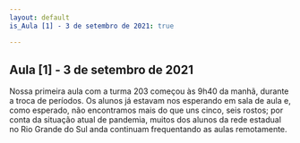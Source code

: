 ```yaml
---
layout: default
is_Aula [1] - 3 de setembro de 2021: true

---
```


## Aula [1] - 3 de setembro de 2021

Nossa primeira aula com a turma 203 começou às 9h40 da manhã, durante a troca de períodos. Os alunos já estavam nos esperando em sala de aula e, como esperado, não encontramos mais do que uns cinco, seis rostos; por conta da situação atual de pandemia, muitos dos alunos da rede estadual no Rio Grande do Sul anda continuam frequentando as aulas remotamente.
